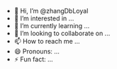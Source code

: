 - 👋 Hi, I’m @zhangDbLoyal
- 👀 I’m interested in ...
- 🌱 I’m currently learning ...
- 💞️ I’m looking to collaborate on ...
- 📫 How to reach me ...
- 😄 Pronouns: ...
- ⚡ Fun fact: ...

<!---
zhangDbLoyal/zhangDbLoyal is a ✨ special ✨ repository because its `README.md` (this file) appears on your GitHub profile.
You can click the Preview link to take a look at your changes.
--->
